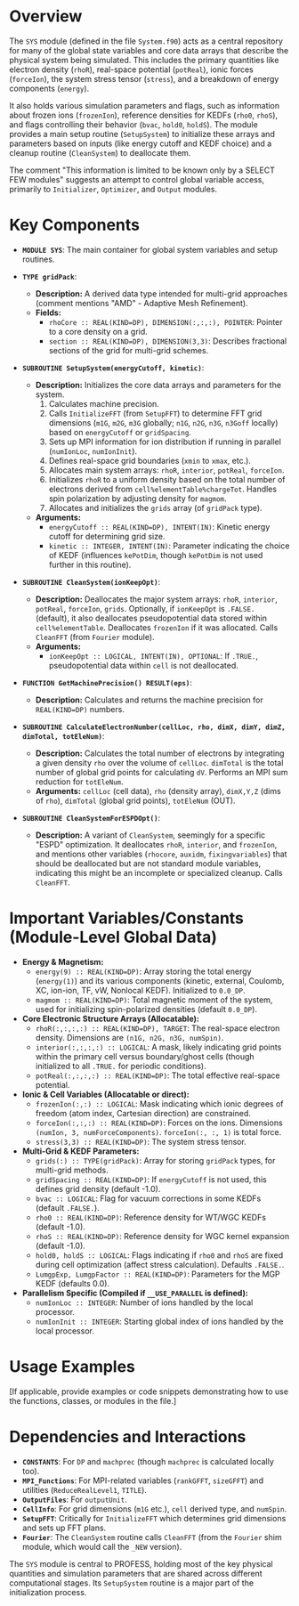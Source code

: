 # Overview

The `SYS` module (defined in the file `System.f90`) acts as a central repository for many of the global state variables and core data arrays that describe the physical system being simulated. This includes the primary quantities like electron density (`rhoR`), real-space potential (`potReal`), ionic forces (`forceIon`), the system stress tensor (`stress`), and a breakdown of energy components (`energy`).

It also holds various simulation parameters and flags, such as information about frozen ions (`frozenIon`), reference densities for KEDFs (`rho0`, `rhoS`), and flags controlling their behavior (`bvac`, `hold0`, `holdS`). The module provides a main setup routine (`SetupSystem`) to initialize these arrays and parameters based on inputs (like energy cutoff and KEDF choice) and a cleanup routine (`CleanSystem`) to deallocate them.

The comment "This information is limited to be known only by a SELECT FEW modules" suggests an attempt to control global variable access, primarily to `Initializer`, `Optimizer`, and `Output` modules.

# Key Components

- **`MODULE SYS`**: The main container for global system variables and setup routines.

- **`TYPE gridPack`**:
  - **Description:** A derived data type intended for multi-grid approaches (comment mentions "AMD" - Adaptive Mesh Refinement).
  - **Fields:**
    - `rhoCore :: REAL(KIND=DP), DIMENSION(:,:,:), POINTER`: Pointer to a core density on a grid.
    - `section :: REAL(KIND=DP), DIMENSION(3,3)`: Describes fractional sections of the grid for multi-grid schemes.

- **`SUBROUTINE SetupSystem(energyCutoff, kinetic)`**:
  - **Description:** Initializes the core data arrays and parameters for the system.
    1.  Calculates machine precision.
    2.  Calls `InitializeFFT` (from `SetupFFT`) to determine FFT grid dimensions (`m1G`, `m2G`, `m3G` globally; `n1G`, `n2G`, `n3G`, `n3Goff` locally) based on `energyCutoff` or `gridSpacing`.
    3.  Sets up MPI information for ion distribution if running in parallel (`numIonLoc`, `numIonInit`).
    4.  Defines real-space grid boundaries (`xmin` to `xmax`, etc.).
    5.  Allocates main system arrays: `rhoR`, `interior`, `potReal`, `forceIon`.
    6.  Initializes `rhoR` to a uniform density based on the total number of electrons derived from `cell%elementTable%chargeTot`. Handles spin polarization by adjusting density for `magmom`.
    7.  Allocates and initializes the `grids` array (of `gridPack` type).
  - **Arguments:**
    - `energyCutoff :: REAL(KIND=DP), INTENT(IN)`: Kinetic energy cutoff for determining grid size.
    - `kinetic :: INTEGER, INTENT(IN)`: Parameter indicating the choice of KEDF (influences `kePotDim`, though `kePotDim` is not used further in this routine).

- **`SUBROUTINE CleanSystem(ionKeepOpt)`**:
  - **Description:** Deallocates the major system arrays: `rhoR`, `interior`, `potReal`, `forceIon`, `grids`. Optionally, if `ionKeepOpt` is `.FALSE.` (default), it also deallocates pseudopotential data stored within `cell%elementTable`. Deallocates `frozenIon` if it was allocated. Calls `CleanFFT` (from `Fourier` module).
  - **Arguments:**
    - `ionKeepOpt :: LOGICAL, INTENT(IN), OPTIONAL`: If `.TRUE.`, pseudopotential data within `cell` is not deallocated.

- **`FUNCTION GetMachinePrecision() RESULT(eps)`**:
  - **Description:** Calculates and returns the machine precision for `REAL(KIND=DP)` numbers.

- **`SUBROUTINE CalculateElectronNumber(cellLoc, rho, dimX, dimY, dimZ, dimTotal, totEleNum)`**:
  - **Description:** Calculates the total number of electrons by integrating a given density `rho` over the volume of `cellLoc`. `dimTotal` is the total number of global grid points for calculating `dV`. Performs an MPI sum reduction for `totEleNum`.
  - **Arguments:** `cellLoc` (cell data), `rho` (density array), `dimX,Y,Z` (dims of `rho`), `dimTotal` (global grid points), `totEleNum` (OUT).

- **`SUBROUTINE CleanSystemForESPDOpt()`**:
  - **Description:** A variant of `CleanSystem`, seemingly for a specific "ESPD" optimization. It deallocates `rhoR`, `interior`, and `frozenIon`, and mentions other variables (`rhocore`, `auxidm`, `fixingvariables`) that should be deallocated but are not standard module variables, indicating this might be an incomplete or specialized cleanup. Calls `CleanFFT`.

# Important Variables/Constants (Module-Level Global Data)

- **Energy & Magnetism:**
    - `energy(9) :: REAL(KIND=DP)`: Array storing the total energy (`energy(1)`) and its various components (kinetic, external, Coulomb, XC, ion-ion, TF, vW, Nonlocal KEDF). Initialized to `0.0_DP`.
    - `magmom :: REAL(KIND=DP)`: Total magnetic moment of the system, used for initializing spin-polarized densities (default `0.0_DP`).
- **Core Electronic Structure Arrays (Allocatable):**
    - `rhoR(:,:,:,:) :: REAL(KIND=DP), TARGET`: The real-space electron density. Dimensions are `(n1G, n2G, n3G, numSpin)`.
    - `interior(:,:,:,:) :: LOGICAL`: A mask, likely indicating grid points within the primary cell versus boundary/ghost cells (though initialized to all `.TRUE.` for periodic conditions).
    - `potReal(:,:,:,:) :: REAL(KIND=DP)`: The total effective real-space potential.
- **Ionic & Cell Variables (Allocatable or direct):**
    - `frozenIon(:,:) :: LOGICAL`: Mask indicating which ionic degrees of freedom (atom index, Cartesian direction) are constrained.
    - `forceIon(:,:,:) :: REAL(KIND=DP)`: Forces on the ions. Dimensions `(numIon, 3, numForceComponents)`. `forceIon(:, :, 1)` is total force.
    - `stress(3,3) :: REAL(KIND=DP)`: The system stress tensor.
- **Multi-Grid & KEDF Parameters:**
    - `grids(:) :: TYPE(gridPack)`: Array for storing `gridPack` types, for multi-grid methods.
    - `gridSpacing :: REAL(KIND=DP)`: If `energyCutoff` is not used, this defines grid density (default -1.0).
    - `bvac :: LOGICAL`: Flag for vacuum corrections in some KEDFs (default `.FALSE.`).
    - `rho0 :: REAL(KIND=DP)`: Reference density for WT/WGC KEDFs (default -1.0).
    - `rhoS :: REAL(KIND=DP)`: Reference density for WGC kernel expansion (default -1.0).
    - `hold0, holdS :: LOGICAL`: Flags indicating if `rho0` and `rhoS` are fixed during cell optimization (affect stress calculation). Defaults `.FALSE.`.
    - `LumgpExp, LumgpFactor :: REAL(KIND=DP)`: Parameters for the MGP KEDF (defaults 0.0).
- **Parallelism Specific (Compiled if `__USE_PARALLEL` is defined):**
    - `numIonLoc :: INTEGER`: Number of ions handled by the local processor.
    - `numIonInit :: INTEGER`: Starting global index of ions handled by the local processor.

# Usage Examples

[If applicable, provide examples or code snippets demonstrating how to use the functions, classes, or modules in the file.]

# Dependencies and Interactions

- **`CONSTANTS`**: For `DP` and `machprec` (though `machprec` is calculated locally too).
- **`MPI_Functions`**: For MPI-related variables (`rankGFFT`, `sizeGFFT`) and utilities (`ReduceRealLevel1`, `TITLE`).
- **`OutputFiles`**: For `outputUnit`.
- **`CellInfo`**: For grid dimensions (`m1G` etc.), `cell` derived type, and `numSpin`.
- **`SetupFFT`**: Critically for `InitializeFFT` which determines grid dimensions and sets up FFT plans.
- **`Fourier`**: The `CleanSystem` routine calls `CleanFFT` (from the `Fourier` shim module, which would call the `_NEW` version).

The `SYS` module is central to PROFESS, holding most of the key physical quantities and simulation parameters that are shared across different computational stages. Its `SetupSystem` routine is a major part of the initialization process.
